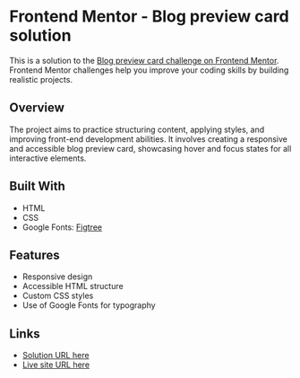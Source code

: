 # Frontend Mentor - Blog preview card solution

This is a solution to the [Blog preview card challenge on Frontend Mentor](https://www.frontendmentor.io/challenges/blog-preview-card-ckPaj01IcS). Frontend Mentor challenges help you improve your coding skills by building realistic projects.

## Overview

The project aims to practice structuring content, applying styles, and improving front-end development abilities. It involves creating a responsive and accessible blog preview card, showcasing hover and focus states for all interactive elements.

## Built With

- HTML
- CSS
- Google Fonts: [Figtree](https://fonts.google.com/specimen/Figtree)

## Features

- Responsive design
- Accessible HTML structure
- Custom CSS styles
- Use of Google Fonts for typography

## Links

- [Solution URL here](https://github.com/mayurDayal2000/blog-preview-card-main)
- [Live site URL here](https://mayurdayal2000.github.io/blog-preview-card-main)
